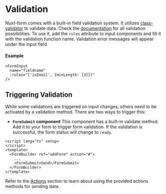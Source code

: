 # Validation
Nuxt-form comes with a built-in field validation system. It utilizes [class-validator](https://github.com/typestack/class-validator) to validate data. Check the [documentation](https://github.com/typestack/class-validator#validation-decorators)  for all validation possibilities. To use it, add the `rules` attribute to input components and fill it with the validation function name. Validation error messages will appear under the input field.

#### Example

```VUE
<FormInput 
  name="fieldname"
  :rules="['isEmail', {minLength: [3]}]"
/>
```

## Triggering Validation

While some validations are triggered on input changes, others need to be activated by a validation method. There are two ways to trigger this:

- **`FormSubmit` component** This component has a built-in validate method. Add it to your form to trigger form validation. If the validation is successful, the form status will change to `ready`.
```VUE
<script lang="ts" setup>
</script>
<template>
  <FormBuilder ref="addForm" action="#">
    ...
    <FormSubmit>Send</FormSubmit>  
  </FormBuilder>
</template>

```

Refer to the [Actions](/guide/actions.html) section to learn about using the provided actions methods for sending data.